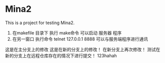 # Mina2
This is a project for testing Mina2.

1. 在makefile 目录下 执行  make命令 可以启动 服务器 程序
2. 在另一窗口  执行命令 telnet 127.0.0.1 8888 可以与服务端程序进行通讯

这是在主分支上的修改
这是在新的分支上的修改！
在新分支上再次修改！
测试在新的分支上在远程仓库存在的情况下进行提交！
123hahah
